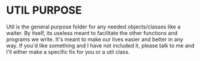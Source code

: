 # UTIL PURPOSE

Util is the general purpose folder for any needed objects/classes like a waiter.
By itself, its useless meant to facilitate the other functions and programs we write. 
It's meant to make our lives easier and better in any way. If you'd like something
and I have not included it, please talk to me and I'll either make a specific fix for you or 
a util class. 